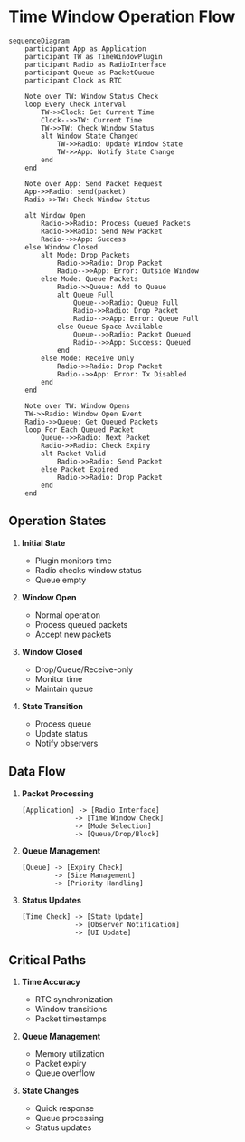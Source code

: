 # Time Window Operation Flow

```mermaid
sequenceDiagram
    participant App as Application
    participant TW as TimeWindowPlugin
    participant Radio as RadioInterface
    participant Queue as PacketQueue
    participant Clock as RTC

    Note over TW: Window Status Check
    loop Every Check Interval
        TW->>Clock: Get Current Time
        Clock-->>TW: Current Time
        TW->>TW: Check Window Status
        alt Window State Changed
            TW->>Radio: Update Window State
            TW->>App: Notify State Change
        end
    end

    Note over App: Send Packet Request
    App->>Radio: send(packet)
    Radio->>TW: Check Window Status
    
    alt Window Open
        Radio->>Radio: Process Queued Packets
        Radio->>Radio: Send New Packet
        Radio-->>App: Success
    else Window Closed
        alt Mode: Drop Packets
            Radio->>Radio: Drop Packet
            Radio-->>App: Error: Outside Window
        else Mode: Queue Packets
            Radio->>Queue: Add to Queue
            alt Queue Full
                Queue-->>Radio: Queue Full
                Radio->>Radio: Drop Packet
                Radio-->>App: Error: Queue Full
            else Queue Space Available
                Queue-->>Radio: Packet Queued
                Radio-->>App: Success: Queued
            end
        else Mode: Receive Only
            Radio->>Radio: Drop Packet
            Radio-->>App: Error: Tx Disabled
        end
    end

    Note over TW: Window Opens
    TW->>Radio: Window Open Event
    Radio->>Queue: Get Queued Packets
    loop For Each Queued Packet
        Queue-->>Radio: Next Packet
        Radio->>Radio: Check Expiry
        alt Packet Valid
            Radio->>Radio: Send Packet
        else Packet Expired
            Radio->>Radio: Drop Packet
        end
    end
```

## Operation States

1. **Initial State**
   - Plugin monitors time
   - Radio checks window status
   - Queue empty

2. **Window Open**
   - Normal operation
   - Process queued packets
   - Accept new packets

3. **Window Closed**
   - Drop/Queue/Receive-only
   - Monitor time
   - Maintain queue

4. **State Transition**
   - Process queue
   - Update status
   - Notify observers

## Data Flow

1. **Packet Processing**
   ```
   [Application] -> [Radio Interface]
                -> [Time Window Check]
                -> [Mode Selection]
                -> [Queue/Drop/Block]
   ```

2. **Queue Management**
   ```
   [Queue] -> [Expiry Check]
           -> [Size Management]
           -> [Priority Handling]
   ```

3. **Status Updates**
   ```
   [Time Check] -> [State Update]
                -> [Observer Notification]
                -> [UI Update]
   ```

## Critical Paths

1. **Time Accuracy**
   - RTC synchronization
   - Window transitions
   - Packet timestamps

2. **Queue Management**
   - Memory utilization
   - Packet expiry
   - Queue overflow

3. **State Changes**
   - Quick response
   - Queue processing
   - Status updates
